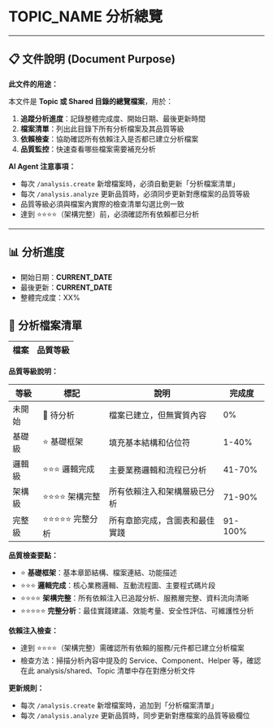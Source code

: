 # __TOPIC_NAME__ 分析總覽

---

## 📋 文件說明 (Document Purpose)

**此文件的用途：**

本文件是 **Topic 或 Shared 目錄的總覽檔案**，用於：

1. **追蹤分析進度**：記錄整體完成度、開始日期、最後更新時間
2. **檔案清單**：列出此目錄下所有分析檔案及其品質等級
3. **依賴檢查**：協助確認所有依賴注入是否都已建立分析檔案
4. **品質監控**：快速查看哪些檔案需要補充分析

**AI Agent 注意事項：**
- 每次 `/analysis.create` 新增檔案時，必須自動更新「分析檔案清單」
- 每次 `/analysis.analyze` 更新品質時，必須同步更新對應檔案的品質等級
- 品質等級必須與檔案內實際的檢查清單勾選比例一致
- 達到 ⭐⭐⭐⭐（架構完整）前，必須確認所有依賴都已分析

---

## 📊 分析進度
- 開始日期：__CURRENT_DATE__
- 最後更新：__CURRENT_DATE__
- 整體完成度：XX%

## 📂 分析檔案清單
| 檔案 | 品質等級 |
|------|----------|

**品質等級說明：**

| 等級 | 標記 | 說明 | 完成度 |
|------|------|------|--------|
| 未開始 | 📝 待分析 | 檔案已建立，但無實質內容 | 0% |
| 基礎級 | ⭐ 基礎框架 | 填充基本結構和佔位符 | 1-40% |
| 邏輯級 | ⭐⭐⭐ 邏輯完成 | 主要業務邏輯和流程已分析 | 41-70% |
| 架構級 | ⭐⭐⭐⭐ 架構完整 | 所有依賴注入和架構層級已分析 | 71-90% |
| 完整級 | ⭐⭐⭐⭐⭐ 完整分析 | 所有章節完成，含圖表和最佳實踐 | 91-100% |

**品質檢查要點：**
- ⭐ **基礎框架**：基本章節結構、檔案連結、功能描述
- ⭐⭐⭐ **邏輯完成**：核心業務邏輯、互動流程圖、主要程式碼片段
- ⭐⭐⭐⭐ **架構完整**：所有依賴注入已追蹤分析、服務層完整、資料流向清晰
- ⭐⭐⭐⭐⭐ **完整分析**：最佳實踐建議、效能考量、安全性評估、可維護性分析

**依賴注入檢查：**
- 達到 ⭐⭐⭐⭐（架構完整）需確認所有依賴的服務/元件都已建立分析檔案
- 檢查方法：掃描分析內容中提及的 Service、Component、Helper 等，確認在此 analysis/shared、Topic 清單中存在對應分析文件

**更新規則：**
- 每次 `/analysis.create` 新增檔案時，追加到「分析檔案清單」
- 每次 `/analysis.analyze` 更新品質時，同步更新對應檔案的品質等級欄位